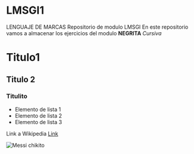 # LMSGI1
LENGUAJE DE MARCAS
Repositorio de modulo LMSGI
En este repositorio vamos a almacenar los ejercicios del modulo
**NEGRITA**
*Cursiva*
# Titulo1
## Titulo 2
### Titulito

- Elemento de lista  1
- Elemento de lista 2
- Elemento de lista 3

Link a Wikipedia  [Link](https://www.wikipedia.org/)




![Messi chikito](![image](https://github.com/AleMongeizv/LMSGI1/assets/145746962/a1f90ca1-448e-4adb-a69f-b4d0da3bfc8e)
)

